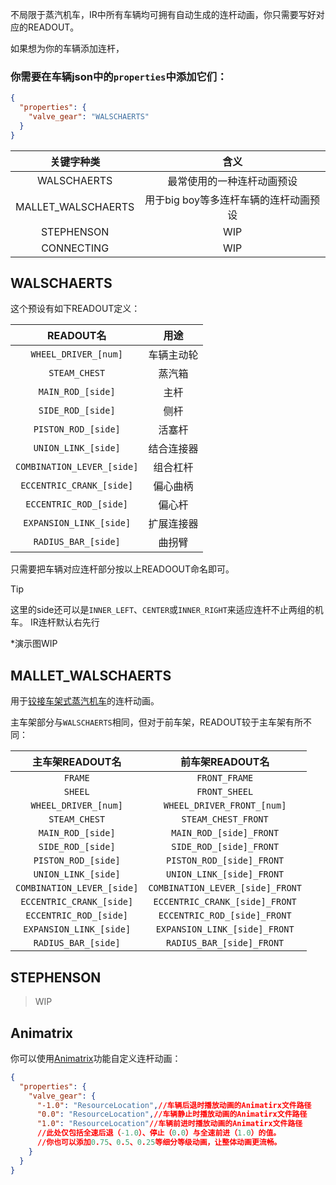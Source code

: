 不局限于蒸汽机车，IR中所有车辆均可拥有自动生成的连杆动画，你只需要写好对应的READOUT。

如果想为你的车辆添加连杆，
### 你需要在车辆json中的`properties`中添加它们：
```json
{
  "properties": {
    "valve_gear": "WALSCHAERTS"
  }
}
```

|       关键字种类        |           含义           |
|:------------------:|:----------------------:|
|    WALSCHAERTS     |     最常使用的一种连杆动画预设      |
| MALLET_WALSCHAERTS | 用于big boy等多连杆车辆的连杆动画预设 |
|     STEPHENSON     |          WIP           |
|     CONNECTING     |          WIP           |

## WALSCHAERTS

这个预设有如下READOUT定义：

|          READOUT名          |  用途   |
|:--------------------------:|:-----:|
|    `WHEEL_DRIVER_[num]`    | 车辆主动轮 |
|       `STEAM_CHEST`        |  蒸汽箱  |
|     `MAIN_ROD_[side]`      |  主杆   |
|     `SIDE_ROD_[side]`      |  侧杆   |
|    `PISTON_ROD_[side]`     |  活塞杆  |
|    `UNION_LINK_[side]`     | 结合连接器 |
| `COMBINATION_LEVER_[side]` | 组合杠杆  |
|  `ECCENTRIC_CRANK_[side]`  | 偏心曲柄  |
|   `ECCENTRIC_ROD_[side]`   |  偏心杆  |
|  `EXPANSION_LINK_[side]`   | 扩展连接器 |
|    `RADIUS_BAR_[side]`     |  曲拐臂  |

只需要把车辆对应连杆部分按以上READOOUT命名即可。

>[!TIP]
> 这里的side还可以是`INNER_LEFT`、`CENTER`或`INNER_RIGHT`来适应连杆不止两组的机车。
> IR连杆默认右先行

*演示图WIP


## MALLET_WALSCHAERTS

用于[铰接车架式蒸汽机车](en/Main/Markdowns/CarsAdvanced.md)的连杆动画。

主车架部分与`WALSCHAERTS`相同，但对于前车架，READOUT较于主车架有所不同：

|        主车架READOUT名         |           前车架READOUT名            |
|:--------------------------:|:--------------------------------:|
|          `FRAME`           |          `FRONT_FRAME`           |
|          `SHEEL`           |          `FRONT_SHEEL`           |
|    `WHEEL_DRIVER_[num]`    |    `WHEEL_DRIVER_FRONT_[num]`    |
|       `STEAM_CHEST`        |       `STEAM_CHEST_FRONT`        |
|     `MAIN_ROD_[side]`      |     `MAIN_ROD_[side]_FRONT`      |
|     `SIDE_ROD_[side]`      |     `SIDE_ROD_[side]_FRONT`      |
|    `PISTON_ROD_[side]`     |    `PISTON_ROD_[side]_FRONT`     |
|    `UNION_LINK_[side]`     |    `UNION_LINK_[side]_FRONT`     |
| `COMBINATION_LEVER_[side]` | `COMBINATION_LEVER_[side]_FRONT` |
|  `ECCENTRIC_CRANK_[side]`  |  `ECCENTRIC_CRANK_[side]_FRONT`  |
|   `ECCENTRIC_ROD_[side]`   |   `ECCENTRIC_ROD_[side]_FRONT`   |
|  `EXPANSION_LINK_[side]`   |  `EXPANSION_LINK_[side]_FRONT`   |
|    `RADIUS_BAR_[side]`     |    `RADIUS_BAR_[side]_FRONT`     |

## STEPHENSON

>WIP

## Animatrix

你可以使用[Animatrix](Animatrix.md)功能自定义连杆动画：
```json
{
  "properties": {
    "valve_gear": {
      "-1.0": "ResourceLocation",//车辆后退时播放动画的Animatirx文件路径
      "0.0": "ResourceLocation",//车辆静止时播放动画的Animatirx文件路径
      "1.0": "ResourceLocation"//车辆前进时播放动画的Animatirx文件路径
      //此处仅包括全速后退（-1.0）、停止（0.0）与全速前进（1.0）的值。
      //你也可以添加0.75、0.5、0.25等细分等级动画，让整体动画更流畅。
    }
  }
}
```
